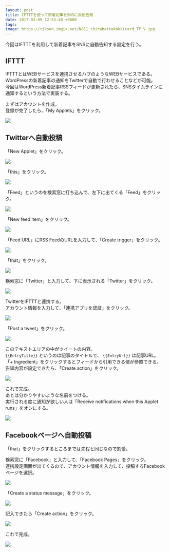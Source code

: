 ```yaml
---
layout: post
title: IFTTTを使って新着記事をSNSに自動告知
date: 2017-03-09 12:53:40 +0800
tags: 
image: https://rikson.imgix.net/N811_chirabattakokkicard_TP_V.jpg
---
```

今回はIFTTTを利用して新着記事をSNSに自動告知する設定を行う。

## IFTTT

IFTTTとはWEBサービスを連携させるハブのようなWEBサービスである。  
WordPressの新着記事の通知をTwitterで自動で行わせることなどが可能。  
今回はWordPress新着記事RSSフィードが更新されたら、SNSタイムラインに通知するという方法で実装する。

まずはアカウントを作成。  
登録が完了したら、「My Applets」をクリック。

![](https://rikson.imgix.net/59F7FBFF-9277-438C-86DE-530ADC953E1E.png)



## Twitterへ自動投稿

「New Applet」をクリック。

![](https://rikson.imgix.net/42CE1C9C-4782-43C1-9F42-2D66FBF57A75.png)

「this」をクリック。

![](https://rikson.imgix.net/DC757C09-7756-4DB6-BF4B-1ED4B044E431.png)

「Feed」というのを検索窓に打ち込んで、左下に出てくる「Feed」をクリック。

![](https://rikson.imgix.net/EE0D0562-A3B2-44D1-9CAA-A3D481120327.png)

「New feed item」をクリック。

![](https://rikson.imgix.net/DAE3BB04-DBB6-4561-83F6-393DFB4337F6.png)

「Feed URL」にRSS FeedのURLを入力して、「Create trigger」をクリック。

![](https://rikson.imgix.net/1DD402B7-8C57-42DC-B165-DEC7915E518D.png)

「that」をクリック。

![](https://rikson.imgix.net/FA5615BD-3C3E-4CC7-AC52-BFB073FC4550.png)

検索窓に「Twitter」と入力して、下に表示される「Twitter」をクリック。

![](https://rikson.imgix.net/47366D91-45FE-4F63-938A-38F37A0DC0D7.png)

TwitterをIFTTTと連携する。  
アカウント情報を入力して、「連携アプリを認証」をクリック。

![](https://rikson.imgix.net/96722568-5924-40AA-B19C-38101646E2F3.png)

「Post a tweet」をクリック。

![](https://rikson.imgix.net/C94E458F-1A0C-41F1-9785-9AE99B4EDD90.png)

<!-- {% raw  %} -->

このテキストエリアの中がツイートの内容。  
`{{EntryTitle}}` というのは記事のタイトルで、 `{{EntryUrl}}` は記事URL。  
「+ Ingredient」をクリックするとフィードから引用できる値が参照できる。  
告知内容が設定できたら、「Create action」をクリック。

<!-- {% endraw  %} -->

![](https://rikson.imgix.net/92D95EBA-E2F0-46B3-8B86-5B91B4C909C3.png)

これで完成。  
あとは分かりやすいような名前をつける。  
実行される度に通知が欲しい人は「Receive notifications when this Applet runs」をオンにする。

![](https://rikson.imgix.net/5949FC68-819F-4110-B9E3-7B76450A9316.png)

## Facebookページへ自動投稿

「that」をクリックするところまでは先程と同じなので割愛。

検索窓に「Facebook」と入力して、「Facebook Pages」をクリック。  
連携設定画面が出てくるので、アカウント情報を入力して、投稿するFacebookページを選択。

![](https://rikson.imgix.net/8EDE7223-9FEE-4591-B6AB-02005E45CF0D.png)

「Create a status message」をクリック。

![](https://rikson.imgix.net/4CB69EF1-5656-4C90-81A5-C11FF132FDBC.png)

記入できたら「Create action」をクリック。

![](https://rikson.imgix.net/8C1DA7D4-976E-48E3-8F34-A871B8D1875B.png)

これで完成。

![](https://rikson.imgix.net/1C056100-EA66-4926-97D8-A4430242D3C1.png)



